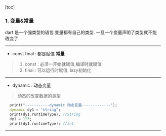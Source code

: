 [toc]

### 1. 变量&常量
dart 是一个强类型的语言:变量都有自己的类型.  一旦一个变量声明了类型就不能改变了

---
- const final : 都是赋值  **常量**
> 1. const : 必须一开始就赋值,编译时就赋值
> 2. final : 可以运行时赋值, lazy初始化

---

- dynamic : 动态变量
> 动态的改变数据的类型

```dart
  print("-----------dynamic 动态变量-------------");
  dynamic dy1 = "string";
  print(dy1.runtimeType); //String
  dy1 = 123;
  print(dy1.runtimeType); //int
```
---
